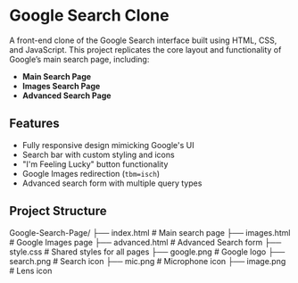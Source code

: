 # Google Search Clone

A front-end clone of the Google Search interface built using HTML, CSS, and JavaScript. This project replicates the core layout and functionality of Google’s main search page, including:

- **Main Search Page**
- **Images Search Page**
- **Advanced Search Page**

## Features

- Fully responsive design mimicking Google's UI
- Search bar with custom styling and icons
- "I'm Feeling Lucky" button functionality
- Google Images redirection (`tbm=isch`)
- Advanced search form with multiple query types

## Project Structure

Google-Search-Page/
├── index.html # Main search page
├── images.html # Google Images page
├── advanced.html # Advanced Search form
├── style.css # Shared styles for all pages
├── google.png # Google logo
├── search.png # Search icon
├── mic.png # Microphone icon
├── image.png # Lens icon
